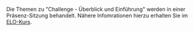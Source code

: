 Die Themen zu "Challenge - Überblick und Einführung" werden in einer Präsenz-Sitzung behandelt. Nähere Infomrationen hierzu erhalten Sie im [ELO-Kurs](https://elearning.oth-regensburg.de).
